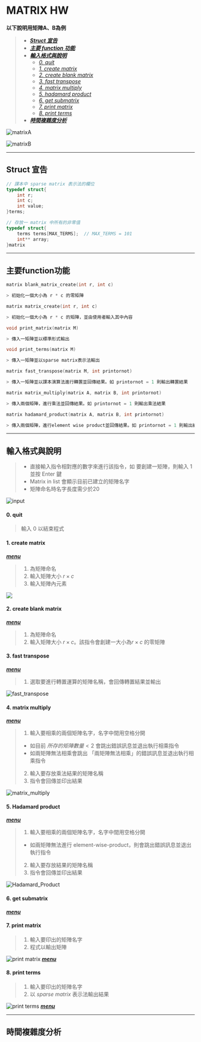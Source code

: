 # MATRIX HW
**以下說明用矩陣A、B為例**
> * ***[Struct 宣告](#struct-宣告)***
> * ***[主要 function 功能](#主要function功能)***
> * ***[輸入格式與說明](#輸入格式與說明)***
>   * *[0. quit](#0-quit)*
>   * *[1. create matrix](#1-create-matrix)*
>   * *[2. create blank matrix](#2-create-blank-matrix)*
>   * *[3. fast transpose](#3-fast-transpose)*
>   * *[4. matrix multiply](#4-matrix-multiply)*
>   * *[5. hadamard product](#5-hadamard-product)*
>   * *[6. get submatrix](#6-get-submatrix)*
>   * *[7. print matrix](#7-print-matrix)*
>   * *[8. print terms](#8-print-terms)*
> * ***[時間複雜度分析](#時間複雜度分析)***
>
![matrixA](img/matrixA.png)  

![matrixB](img/matrixB.png)
<!-- A: -->
<!-- $$
\left[
\begin{matrix}
    1 & 0 & 0\\
    0 & 4 & 0\\
    9 & 2 & 8
\end{matrix}
\right]
$$ -->
<!-- B:
$$
\left[
\begin{matrix}
    3 & 2 & 0\\
    7 & 0 & 0\\
    1 & 3 & 5
\end{matrix}
\right]
$$ -->
---
## Struct 宣告
```c
// 課本中 sparse matrix 表示法的欄位
typedef struct{
    int r;
    int c;
    int value;
}terms;

// 存放一 matrix 中所有的非零值
typedef struct{
    terms terms[MAX_TERMS];  // MAX_TERMS = 101
    int** array;
}matrix
```
---
## 主要function功能
```c
matrix blank_matrix_create(int r, int c)

> 初始化一個大小為 r * c 的零矩陣
```
```c
matrix matrix_create(int r, int c)

> 初始化一個大小為 r * c 的矩陣，並由使用者輸入其中內容
```
```c
void print_matrix(matrix M)

> 傳入一矩陣並以標準形式輸出
```
```c
void print_terms(matrix M)

> 傳入一矩陣並以sparse matrix表示法輸出
```
```c
matrix fast_transpose(matrix M, int printornot)

> 傳入一矩陣並以課本演算法進行轉置並回傳結果。如 printornot = 1 則輸出轉置結果
```
```c
matrix matrix_multiply(matrix A, matrix B, int printornot)

> 傳入兩個矩陣，進行乘法並回傳結果。如 printornot = 1 則輸出乘法結果
```
```c
matrix hadamard_product(matrix A, matrix B, int printornot)

> 傳入兩個矩陣，進行element wise product並回傳結果。如 printornot = 1 則輸出結果
```


---
## 輸入格式與說明
> * 直接輸入指令相對應的數字來進行該指令，如 要創建一矩陣，則輸入 1 並按 Enter 鍵  
> * Matrix in list 會顯示目前已建立的矩陣名字
> * 矩陣命名時名字長度需少於20

![input](img/input.png)
#### 0. quit
> 輸入 0 以結束程式
#### 1. create matrix
***[menu](#matrix-hw)*** 
> 1. 為矩陣命名
> 2. 輸入矩陣大小 $r \times c$
> 3. 輸入矩陣內元素

![](img/matrix_create.png)  

#### 2. create blank matrix
***[menu](#matrix-hw)*** 
> 1. 為矩陣命名
> 2. 輸入矩陣大小 $r \times c$。該指令會創建一大小為$r \times c$ 的零矩陣

#### 3. fast transpose
***[menu](#matrix-hw)*** 
> 1. 選取要進行轉置運算的矩陣名稱，會回傳轉置結果並輸出

![fast_transpose](img/fast_transpose.png)

#### 4. matrix multiply
***[menu](#matrix-hw)*** 
> 1. 輸入要相乘的兩個矩陣名字，名字中間用空格分開
> - 如目前 $所存的矩陣數量 < 2$ 會跳出錯誤訊息並退出執行相乘指令
> - 如兩矩陣無法相乘會跳出 「兩矩陣無法相乘」的錯誤訊息並退出執行相乘指令  
> 
> 2. 輸入要存放乘法結果的矩陣名稱
> 3. 指令會回傳並印出結果

![matrix_multiply](img/matrix_multipy.png)

#### 5. Hadamard product
***[menu](#matrix-hw)*** 
> 1. 輸入要相乘的兩個矩陣名字，名字中間用空格分開
> - 如兩矩陣無法進行 element-wise-product，則會跳出錯誤訊息並退出執行指令 
> 
> 2. 輸入要存放結果的矩陣名稱
> 3. 指令會回傳並印出結果

![Hadamard_Product](img/hadamard.png)

#### 6. get submatrix
***[menu](#matrix-hw)*** 

#### 7. print matrix
> 1. 輸入要印出的矩陣名字
> 2. 程式以輸出矩陣

![print matrix](img/print_matrix.png)
***[menu](#matrix-hw)*** 

#### 8. print terms
> 1. 輸入要印出的矩陣名字
> 2. 以 *sparse matrix* 表示法輸出結果

![print terms](img/print_terms.png)
***[menu](#matrix-hw)*** 

---
## 時間複雜度分析